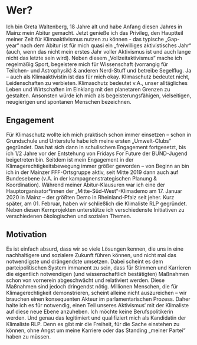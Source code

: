# Wer?
Ich bin Greta Waltenberg, 18 Jahre alt und habe Anfang diesen Jahres in Mainz mein Abitur gemacht.
Jetzt genieße ich das Privileg, den Hauptteil meiner Zeit für Klimaaktivismus nutzen zu können - das typische „Gap-year“ nach dem Abitur ist für mich quasi ein „freiwilliges aktivistisches Jahr“ (auch, wenn das nicht mein erstes Jahr voller Aktivismus ist und auch lange nicht das letzte sein wird). Neben diesem „Vollzeitaktivismus“ mache ich regelmäßig Sport, begeistere mich für Wissenschaft (vorrangig für Teilchen- und Astrophysik) & anderen Nerd-Stuff und betreibe Segelflug. Ja – auch als Klimaaktivistin ist das für mich okay. Klimaschutz bedeutet nicht, Leidenschaften zu verbieten. Klimaschutz bedeutet v.A., unser alltägliches Leben und Wirtschaften im Einklang mit den planetaren Grenzen zu gestalten.
Ansonsten würde ich mich als begeisterungsfähigen, vielseitigen, neugierigen und spontanen Menschen bezeichnen.

## Engagement

Für Klimaschutz wollte ich mich praktisch schon immer einsetzen – schon in Grundschule und Unterstufe habe ich meine ersten „Umwelt-Clubs“ gegründet. Das hat sich dann in schulischem Engagement fortgesetzt, bis ich 1/2 Jahre vor der Entstehung von Fridays For Future der BUND-Jugend beigetreten bin.
Seitdem ist mein Engagement in der Klimagerechtigkeitsbewegung immer größer geworden – von Beginn an bin ich in der Mainzer FFF-Ortsgruppe aktiv, seit Mitte 2019 dann auch auf Bundesebene (v.A. in der kampagnenstrategischen Planung & Koordination). Während meiner Abitur-Klausuren war ich eine der Hauptorganisator*innen der „Mitte-Süd-West“-Klimademo am 17. Januar 2020 in Mainz – der größten Demo in Rheinland-Pfalz seit jeher.
Kurz später, am 01. Februar, haben wir schließlich die Klimaliste RLP gegründet.
Neben diesen Kernprojekten unterstütze ich verschiedenste Initiativen zu verschiedenen ökologischen und sozialen Themen.

## Motivation

Es ist einfach absurd, dass wir so viele Lösungen kennen, die uns in eine nachhaltigere und sozialere Zukunft führen können, und nicht mal das notwendigste und drängendste umsetzen.
Dabei scheint es dem parteipolitischen System immanent zu sein, dass für Stimmen und Karrieren die eigentlich notwendigen (und wissenschaftlich bestätigten) Maßnahmen schon von vornerein abgeschwächt und relativiert werden. Diese Maßnahmen sind jedoch dringendst nötig.
Millionen Menschen, die für Klimagerechtigkeit demonstrieren, scheint alleine nicht auszureichen – wir brauchen einen konsequenten Akteur im parlamentarischen Prozess. Daher halte ich es für notwendig, einen Teil unseres Aktivismus‘ mit der Klimaliste auf diese neue Ebene anzuheben.
Ich möchte keine Berufspolitikerin werden. Und genau das legitimiert und qualifiziert mich als Kandidatin der Klimaliste RLP. Denn es gibt mir die Freiheit, für die Sache einstehen zu können, ohne Angst um meine Karriere oder das Standing „meiner Partei“ haben zu müssen.
